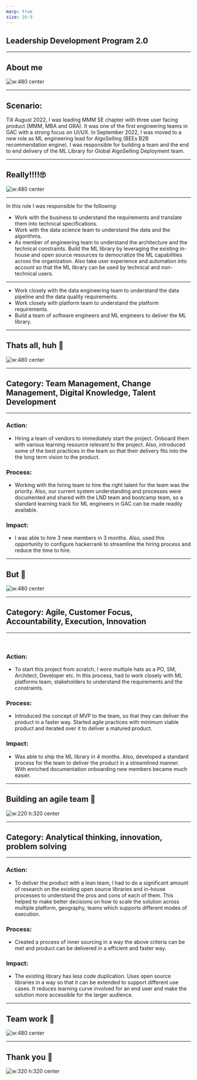 ```yaml
---
marp: true
size: 16:9
---
```


## __Leadership Development Program 2.0__

---

## __About me__

<style>
img[alt~="center"] {
  display: block;
  margin: 0 auto;
}
</style>

![w:480 center](aboutme.png)

---

## __Scenario:__

Till August 2022, I was leading MMM SE chapter with three user facing product (MMM, MBA and GRA). It was one of the first engineering teams in GAC with a strong focus on UI/UX. In September 2022, I was moved to a new role as ML engineering lead for AlgoSelling (BEEs B2B recommendation engine). I was responsible for building a team and the end to end delivery of the ML Library for Global AlgoSelling Deployment team.

---

## Really!!!!:roll_eyes:

<style>
img[alt~="center"] {
  display: block;
  margin: 0 auto;
}
</style>

![w:480 center](confused012.gif)

---

In this role I was responsible for the following:

* Work with the business to understand the requirements and translate them into technical specifications.
* Work with the data science team to understand the data and the algorithms.
* As member of engineering team to understand the architecture and the technical constraints. Build the ML library by leveraging the existing in-house and open source resources to democratize the ML capabilities across the organization. Also take user experience and automation into account so that the ML library can be used by technical and non-technical users.

---

* Work closely with the data engineering team to understand the data pipeline and the data quality requirements.
* Work closely with platform team to understand the platform requirements.
* Build a team of software engineers and ML engineers to deliver the ML library.

---

## Thats all, huh :face_with_head_bandage:

<style>
img[alt~="center"] {
  display: block;
  margin: 0 auto;
}
</style>

![w:480 center](thats-it-what.gif)

---

## __Category: Team Management, Change Management, Digital Knowledge, Talent Development__

---

### __Action:__

* Hiring a team of vendors to immediately start the project. Onboard them with various learning resource relevant to the project. Also, introduced some of the best practices in the team so that their delivery fits into the the long term vision to the product.

### __Process:__

* Working with the hiring team to hire the right talent for the team was the priority. Also, our current system understanding and processes were documented and shared with the LND team and bootcamp team, so a  standard learning track for ML engineers in GAC can be made readily available.

### __Impact:__

* I was able to hire 3 new members in 3 months. Also, used this opportunity to configure hackerrank to streamline the hiring process and reduce the time to hire.
---

## But :vomiting_face:

<style>
img[alt~="center"] {
  display: block;
  margin: 0 auto;
}
</style>

![w:480 center](giphy.gif)

---

## __Category: Agile, Customer Focus, Accountability, Execution, Innovation__

---

&nbsp;

### __Action:__

* To start this project from scratch, I wore multiple hats as a PO, SM, Architect, Developer etc. In this process, had to work closely with ML platforms team, stakeholders to understand the requirements and the constraints.

### __Process:__

* Introduced the concept of MVP to the team, so that they can deliver the product in a faster way. Started agile practices with minimum viable product and iterated over it to deliver a matured product.

### __Impact:__

* Was able to ship the ML library in 4 months. Also, developed a standard process for the team to deliver the product in a streamlined manner. With enriched documentation onboarding new members became much easier.

---

## Building an agile team :exploding_head:

<style>
img[alt~="center"] {
  display: block;
  margin: 0 auto;
}
</style>

![w:220 h:320 center](look-im-organised-post-it-notes.gif)

---


## __Category: Analytical thinking, innovation, problem solving__

---

### __Action:__

* To deliver the product with a lean team, I had to do a significant amount of research on the existing open source libraries and in-house processes to understand the pros and cons of each of them. This helped to make better decisions on how to scale the solution across multiple platform, geography, teams which supports different modes of execution.

### __Process:__

* Created a process of inner sourcing in a way the above criteria can be met and product can be delivered in a efficient and faster way.

### __Impact:__

* The existing library has less code duplication. Uses open source libraries in a way so that it can be extended to support different use cases. It reduces learning curve involved for an end user and make the solution more accessible for the larger audience.

---

## Team work :muscle:

<style>
img[alt~="center"] {
  display: block;
  margin: 0 auto;
}
</style>

![w:480 center](ElaborateUnknownCricket-size_restricted.gif)

---

## Thank you :pray:

<style>
img[alt~="center"] {
  display: block;
  margin: 0 auto;
}
</style>

![w:320 h:320 center](fin.gif)
